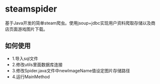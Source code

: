 # steamspider
基于Java开发的简单steam爬虫。使用jsoup+jdbc实现用户资料爬取存储以及商店页面游戏图片下载。
<h2>如何使用</h2>
<ul>
<li>1.导入sql文件</li>
  <li>2.修改utils里面数据库连接 </li>
  <li>3.修改Spider.java文件中newImageName值设定图片存储路径</li>
  <li>4.运行MainMethod
</ul>
